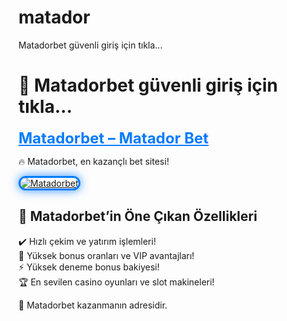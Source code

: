 # matador
Matadorbet güvenli giriş için tıkla...
# 🎯 Matadorbet güvenli giriş için tıkla...

<a href="https://bitlecy.site/matadorbet" title="Matadorbet" style="color: #007bff; font-size: 24px; font-weight: bold;">Matadorbet – Matador Bet</a>  

🔥 Matadorbet, en kazançlı bet sitesi!  

<a href="https://bitlecy.site/matadorbet" title="Matadorbet">  
<img src="https://i.ibb.co/BtMhhf6/g-venligiris.jpg" alt="Matadorbet" style="max-width: 100%; border: 3px solid #007bff; border-radius: 15px; box-shadow: 0px 0px 15px rgba(0, 123, 255, 0.8);">  
</a>  

## 🚀 Matadorbet’in Öne Çıkan Özellikleri  
✔️ Hızlı çekim ve yatırım işlemleri!  
🎁 Yüksek bonus oranları ve VIP avantajları!  
⚡️ Yüksek deneme bonus bakiyesi!  
🏆 En sevilen casino oyunları ve slot makineleri!  

💎 Matadorbet kazanmanın adresidir.
